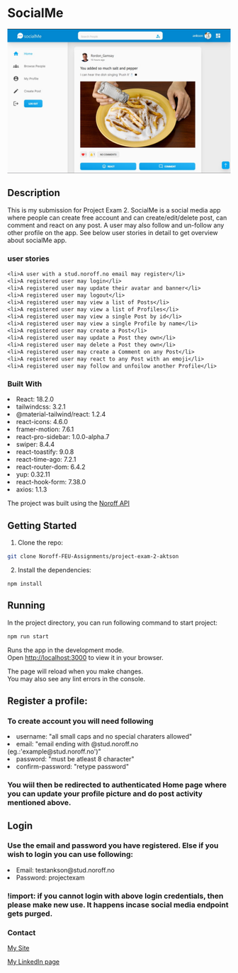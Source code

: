 # SocialMe

![image](https://github.com/Noroff-FEU-Assignments/project-exam-2-aktson/blob/main/src/assets/github-front.jpg)

## Description
This is my submission for Project Exam 2. SocialMe is a social media app where people can create free account and can create/edit/delete post, can comment and react on any post. A user may also follow and un-follow any other profile on the app. See below user stories in detail to get overview about socialMe app.

### user stories
    <li>A user with a stud.noroff.no email may register</li>
    <li>A registered user may login</li>
    <li>A registered user may update their avatar and banner</li>
    <li>A registered user may logout</li>
    <li>A registered user may view a list of Posts</li>
    <li>A registered user may view a list of Profiles</li>
    <li>A registered user may view a single Post by id</li>
    <li>A registered user may view a single Profile by name</li>
    <li>A registered user may create a Post</li>
    <li>A registered user may update a Post they own</li>
    <li>A registered user may delete a Post they own</li>
    <li>A registered user may create a Comment on any Post</li>
    <li>A registered user may react to any Post with an emoji</li>
    <li>A registered user may follow and unfoilow another Profile</li>


### Built With

 <li> React: 18.2.0</li>
 <li> tailwindcss: 3.2.1</li>
 <li> @material-tailwind/react: 1.2.4</li>
 <li> react-icons: 4.6.0</li>
 <li> framer-motion: 7.6.1</li>
 <li> react-pro-sidebar: 1.0.0-alpha.7</li>
 <li> swiper: 8.4.4</li>
 <li> react-toastify: 9.0.8</li>
 <li> react-time-ago: 7.2.1</li>
 <li> react-router-dom: 6.4.2</li>
 <li> yup: 0.32.11</li>
 <li> react-hook-form: 7.38.0</li>
 <li> axios: 1.1.3</li>



The project was built using the <a href="https://noroff-api-docs.netlify.app/" target="_blank"> Noroff API</a>

## Getting Started 

1. Clone the repo:

```bash
git clone Noroff-FEU-Assignments/project-exam-2-aktson
```

2. Install the dependencies:

```
npm install
```

## Running

In the project directory, you can run following command to start project:

```bash
npm run start
```
Runs the app in the development mode.\
Open [http://localhost:3000](http://localhost:3000) to view it in your browser.

The page will reload when you make changes.\
You may also see any lint errors in the console.

## Register a profile:

### To create account you will need following

<li>username: "all small caps and no special charaters allowed"</li>
<li>email: "email ending with @stud.noroff.no (eg.:'example@stud.noroff.no')"</li>
<li>password: "must be atleast 8 character"</li>
<li>confirm-password: "retype password"</li>

### You wiil then be redirected to authenticated Home page where you can update your profile picture and do post activity mentioned above.

## Login

### Use the email and password you have registered. Else if you wish to login you can use following:

<li> Email: testankson@stud.noroff.no</li>
<li> Password: projectexam</li>

### !import: if you cannot login with above login credentials, then please make new use. It happens incase social media endpoint gets purged.


### Contact

[My Site](https://ankitsoni.netlify.app/)

[My LinkedIn page](https://www.linkedin.com/in/ankit-soni-78177b1a/)


